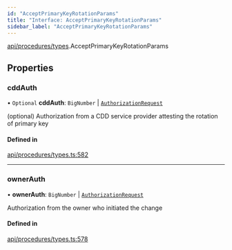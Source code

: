 ```yaml
---
id: "AcceptPrimaryKeyRotationParams"
title: "Interface: AcceptPrimaryKeyRotationParams"
sidebar_label: "AcceptPrimaryKeyRotationParams"
---
```


[api/procedures/types](../../../../../modules/API/Procedures/Types/Types.md).AcceptPrimaryKeyRotationParams

## Properties

### cddAuth

• `Optional` **cddAuth**: `BigNumber` \| [`AuthorizationRequest`](../../../../../classes/API/Entities/AuthorizationRequest/AuthorizationRequest.md)

(optional) Authorization from a CDD service provider attesting the rotation of primary key

#### Defined in

[api/procedures/types.ts:582](https://github.com/PolymeshAssociation/polymesh-sdk/blob/fbf6882d0/src/api/procedures/types.ts#L582)

___

### ownerAuth

• **ownerAuth**: `BigNumber` \| [`AuthorizationRequest`](../../../../../classes/API/Entities/AuthorizationRequest/AuthorizationRequest.md)

Authorization from the owner who initiated the change

#### Defined in

[api/procedures/types.ts:578](https://github.com/PolymeshAssociation/polymesh-sdk/blob/fbf6882d0/src/api/procedures/types.ts#L578)
